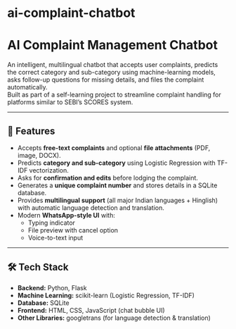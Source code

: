 # ai-complaint-chatbot
# AI Complaint Management Chatbot

An intelligent, multilingual chatbot that accepts user complaints, predicts the correct category and sub-category using machine-learning models, asks follow-up questions for missing details, and files the complaint automatically.  
Built as part of a self-learning project to streamline complaint handling for platforms similar to SEBI’s SCORES system.

---

## 🚀 Features
- Accepts **free-text complaints** and optional **file attachments** (PDF, image, DOCX).
- Predicts **category and sub-category** using Logistic Regression with TF-IDF vectorization.
- Asks for **confirmation and edits** before lodging the complaint.
- Generates a **unique complaint number** and stores details in a SQLite database.
- Provides **multilingual support** (all major Indian languages + Hinglish) with automatic language detection and translation.
- Modern **WhatsApp-style UI** with:
  - Typing indicator  
  - File preview with cancel option  
  - Voice-to-text input

---

## 🛠️ Tech Stack
- **Backend:** Python, Flask
- **Machine Learning:** scikit-learn (Logistic Regression, TF-IDF)
- **Database:** SQLite
- **Frontend:** HTML, CSS, JavaScript (chat bubble UI)
- **Other Libraries:** googletrans (for language detection & translation)
